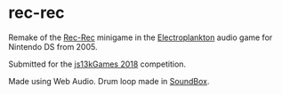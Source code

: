 # rec-rec

Remake of the [Rec-Rec](https://www.youtube.com/watch?v=9NEivOPy1EE) minigame in the [Electroplankton](https://en.wikipedia.org/wiki/Electroplankton) audio game for Nintendo DS from 2005.

Submitted for the [js13kGames 2018](https://js13kgames.com/entries/rec-rec) competition.

Made using Web Audio. Drum loop made in [SoundBox](http://sb.bitsnbites.eu).
